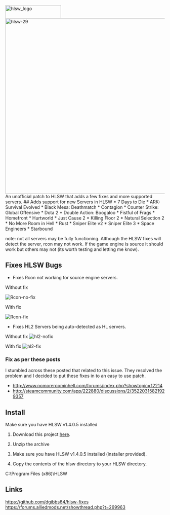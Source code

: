 <img src="http://danielgibbs.co.uk/wp-content/uploads/2015/08/hlsw_logo.png" alt="hlsw_logo" width="176" height="41" class="alignnone size-full wp-image-4024" />
<img src="http://danielgibbs.co.uk/wp-content/uploads/2015/08/hlsw-29.jpg" alt="hlsw-29" width="700" height="554" class="alignnone size-full wp-image-4021" />
An unofficial patch to HLSW that adds a few fixes and more supported servers.
## Adds support for new Servers in HLSW
* 7 Days to Die
* ARK: Survival Evolved
* Black Mesa: Deathmatch
* Contagion
* Counter Strike: Global Offensive
* Dota 2
* Double Action: Boogaloo
* Fistful of Frags
* Homefront
* Hurtworld
* Just Cause 2
* Killing Floor 2
* Natural Selection 2
* No More Room in Hell
* Rust
* Sniper Elite v2
* Sniper Elite 3
* Space Engineers
* Starbound

note: not all servers may be fully functioning. Although the HLSW fixes will detect the server, rcon may not work. If the game engine is source it should work but others may not (its worth testing and letting me know).

## Fixes HLSW Bugs
* Fixes Rcon not working for source engine servers.

Without fix

<img src="http://i.imgur.com/4V0KPsv.png" alt="Rcon-no-fix" />

With fix

<img src="http://i.imgur.com/TxMnSUq.png" alt="Rcon-fix" />

* Fixes HL2 Servers being auto-detected as HL servers.

Without fix
 <img src="http://i.imgur.com/dFaZ3MP.png" alt="hl2-nofix" />

With fix
<img src="http://i.imgur.com/IxuHs5q.png" alt="hl2-fix" />

### Fix as per these posts

I stumbled across these posted that related to this issue. They resolved the problem and I decided to put these fixes in to an easy to use patch.
* http://www.nomoreroominhell.com/forums/index.php?showtopic=12214
* http://steamcommunity.com/app/222880/discussions/2/35220315821929357

## Install

Make sure you have HLSW v1.4.0.5 installed

1. Download this project <a href="https://github.com/dgibbs64/hlsw-fixes/archive/master.zip">here</a>.

2. Unzip the archive

3. Make sure you have HLSW v1.4.0.5 installed (installer provided).

4. Copy the contents of the hlsw directory to your HLSW directory.

C:\Program Files (x86)\HLSW

## Links
<a href="https://github.com/dgibbs64/hlsw-fixes">https://github.com/dgibbs64/hlsw-fixes</a>
<a href="https://forums.alliedmods.net/showthread.php?t=269963">https://forums.alliedmods.net/showthread.php?t=269963</a>
